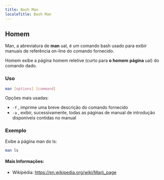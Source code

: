 ---
title: Bash Man
localeTitle: Bash Man
---## Homem

Man, a abreviatura de **man** ual, é um comando bash usado para exibir manuais de referência on-line do comando fornecido.

Homem exibe a página homem reletive (curto para **o homem** **página** ual) do comando dado.

### Uso

```bash
man [options] [command] 
```

Opções mais usadas:

*   `-f` , imprime uma breve descrição do comando fornecido
*   `-a` , exibir, sucessivamente, todas as páginas de manual de introdução disponíveis contidas no manual

### Exemplo

Exibe a página man do ls:

```bash
man ls 
```

#### Mais Informações:

*   Wikipédia: https://en.wikipedia.org/wiki/Man\_page